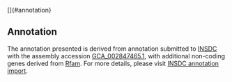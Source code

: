 []{#annotation}

Annotation
----------

The annotation presented is derived from annotation submitted to
[INSDC](http://www.insdc.org) with the assembly accession
[GCA\_002847465.1](http://www.ebi.ac.uk/ena/data/view/GCA_002847465.1),
with additional non-coding genes derived from
[Rfam](http://rfam.xfam.org/). For more details, please visit [INSDC
annotation
import](http://ensemblgenomes.org/info/data/insdc_annotation).
